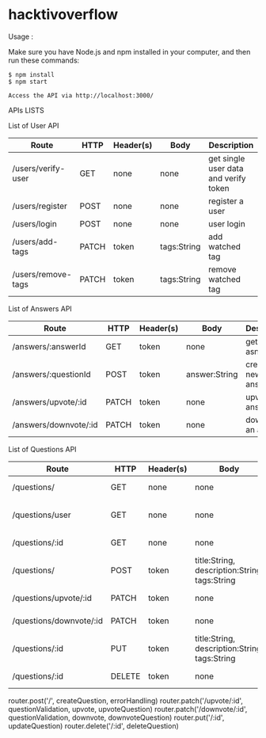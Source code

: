 # hacktivoverflow

Usage :

Make sure you have Node.js and npm installed in your computer, and then run these commands:
```
$ npm install
$ npm start
```
```
Access the API via http://localhost:3000/
```

APIs LISTS

List of User API

| Route | HTTP | Header(s) | Body | Description |
|---|---|---|---|---|
| /users/verify-user | GET | none | none | get single user data and verify token |
| /users/register | POST | none | none | register a user |
| /users/login | POST | none | none | user login |
| /users/add-tags | PATCH | token | tags:String | add watched tag |
| /users/remove-tags | PATCH | token | tags:String | remove watched tag |


List of Answers  API

| Route | HTTP | Header(s) | Body | Description |
|---|---|---|---|---|
| /answers/:answerId | GET | token | none | get a single asnwer |
| /answers/:questionId| POST | token | answer:String | create a new answer |
| /answers/upvote/:id | PATCH | token | none | upvote an answer |
| /answers/downvote/:id | PATCH | token | none | downvote an answer |

List of Questions  API

| Route | HTTP | Header(s) | Body | Description |
|---|---|---|---|---|
| /questions/ | GET | none | none | get all questions |
| /questions/user | GET | none | none | get authenticated users answer |
| /questions/:id | GET | none | none | get a single question |
| /questions/ | POST | token | title:String, description:String, tags:String | create a new question |
| /questions/upvote/:id | PATCH | token | none | upvote a question |
| /questions/downvote/:id | PATCH | token | none | downvote a question |
| /questions/:id | PUT | token | title:String, description:String, tags:String | update a questio |
| /questions/:id | DELETE | token | none | delete a question |



router.post('/', createQuestion, errorHandling)
router.patch('/upvote/:id', questionValidation, upvote, upvoteQuestion)
router.patch('/downvote/:id', questionValidation, downvote, downvoteQuestion)
router.put('/:id', updateQuestion)
router.delete('/:id', deleteQuestion)
